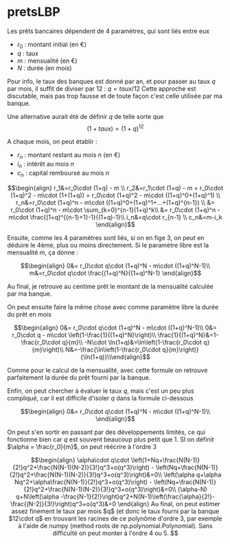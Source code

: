 ﻿# pretsLBP
Les prêts bancaires dépendent de 4 paramètres, qui sont liés entre eux
* $r_0$ : montant initial (en €)
* $q$ : taux
* $m$ : mensualité (en €)
* $N$ : durée (en mois)

Pour info, le taux des banques est donné par an, et pour passer au taux $q$ par mois, il suffit de diviser par 12 : $q=taux/12$
Cette approche est discutable, mais pas trop fausse et de toute façon c'est celle utilisée par ma banque.

Une alternative aurait été de définir $q$ de telle sorte que 
$$(1+taux)=(1+q)^{12}$$

A chaque mois, on peut établir :
* $r_n$ : montant restant au mois $n$ (en €)
* $i_n$ : intérêt au mois $n$
* $c_n$ : capital remboursé au mois $n$

```math
\begin{align}
r_1&=r_0\cdot (1+q) - m \\
r_2&=r_1\cdot (1+q) - m = r_0\cdot (1+q)^2 - m\cdot (1+(1+q)) = r_0\cdot (1+q)^2 - m\cdot ((1+q)^0+(1+q)^1) \\
r_n&=r_0\cdot (1+q)^n - m\cdot ((1+q)^0+(1+q)^1+...+(1+q)^{n-1}) \\
    &= r_0\cdot (1+q)^n - m\cdot \sum_{k=0}^{n-1}(1+q)^k\\
    &= r_0\cdot (1+q)^n - m\cdot \frac{(1+q)^{(n-1)+1}-1}{(1+q)-1}\\
i_n&=q\cdot r_{n-1} \\   
c_n&=m-i_k
\end{align}
```
Ensuite, comme les 4 paramètres sont liés, si on en fige 3, on peut en déduire le 4ème, plus ou moins directement.
Si le paramètre libre est la mensualité $m$, ça donne :
```math
\begin{align}
0&= r_0\cdot q\cdot (1+q)^N - m\cdot ((1+q)^N-1)\\
m&=r_0\cdot q\cdot \frac{(1+q)^N}{(1+q)^N-1} 
\end{align}
```
Au final, je retrouve au centime prêt le montant de la mensualité calculée par ma banque.

On peut ensuite faire la même chose avec comme paramètre libre la durée du prêt en mois
```math
\begin{align}
0&= r_0\cdot q\cdot (1+q)^N - m\cdot ((1+q)^N-1)\\
0&= r_0\cdot q - m\cdot \left(1-\frac{1}{(1+q)^N}\right)\\
\frac{1}{(1+q)^N}&=1-\frac{r_0\cdot q}{m}\\
-N\cdot \ln(1+q)&=\ln\left(1-\frac{r_0\cdot q}{m}\right)\\
N&=-\frac{\ln\left(1-\frac{r_0\cdot q}{m}\right)}{\ln(1+q)}\\\end{align}
```
Comme pour le calcul de la mensualité, avec cette formule on retrouve parfaitement la durée du prêt fourni par la banque.

Enfin, on peut chercher à évaluer le taux $q$, mais c'est un peu plus compliqué, car il est difficile d'isoler $q$ dans la formule ci-dessous
```math
\begin{align}
0&= r_0\cdot q\cdot (1+q)^N - m\cdot ((1+q)^N-1)\\
\end{align}
```
On peut s'en sortir en passant par des développements limités, ce qui fonctionne bien car $q$ est souvent beaucoup plus petit que $1$. SI on définit $\alpha = \frac{r_0}{m}$, on peut réécrire à l'ordre 3 
```math
\begin{align}
\alpha\cdot q\cdot \left(1+Nq+\frac{N(N-1)}{2!}q^2+\frac{N(N-1)(N-2)}{3!}q^3+o(q^3)\right) - \left(Nq+\frac{N(N-1)}{2!}q^2+\frac{N(N-1)(N-2)}{3!}q^3+o(q^3)\right)&=0\\
\left(\alpha q+\alpha Nq^2+\alpha\frac{N(N-1)}{2!}q^3+o(q^3)\right) - \left(Nq+\frac{N(N-1)}{2!}q^2+\frac{N(N-1)(N-2)}{3!}q^3+o(q^3)\right)&=0\\
(\alpha-N) q+N\left(\alpha -\frac{N-1}{2!}\right)q^2+N(N-1)\left(\frac{\alpha}{2!}-\frac{(N-2)}{3!}\right)q^3+o(q^3)&=0
\end{align}

Au final, on peut estimer assez finement le taux par mois $q$ (et donc le taux fourni par la banque $12\cdot q$ en trouvant les racines de ce polynôme d'ordre 3, par exemple à l'aide de numpy (method roots de np.polynomial.Polynomial). Sans difficulté on peut monter à l'ordre 4 ou 5.
